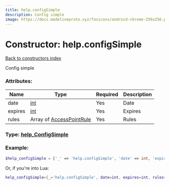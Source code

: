 ```yaml
---
title: help.configSimple
description: Config simple
image: https://docs.madelineproto.xyz/favicons/android-chrome-256x256.png
---
```

# Constructor: help.configSimple  
[Back to constructors index](index.md)



Config simple

### Attributes:

| Name     |    Type       | Required | Description |
|----------|---------------|----------|-------------|
|date|[int](../types/int.md) | Yes|Date|
|expires|[int](../types/int.md) | Yes|Expires|
|rules|Array of [AccessPointRule](../types/AccessPointRule.md) | Yes|Rules|



### Type: [help\_ConfigSimple](../types/help_ConfigSimple.md)


### Example:

```php
$help_configSimple = ['_' => 'help.configSimple', 'date' => int, 'expires' => int, 'rules' => [AccessPointRule, AccessPointRule]];
```  


Or, if you're into Lua:

```lua
help_configSimple={_='help.configSimple', date=int, expires=int, rules={AccessPointRule}}

```


